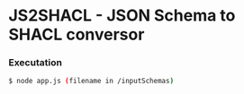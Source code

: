 # JS2SHACL - JSON Schema to SHACL conversor

### Executation

```sh
$ node app.js (filename in /inputSchemas)
```
